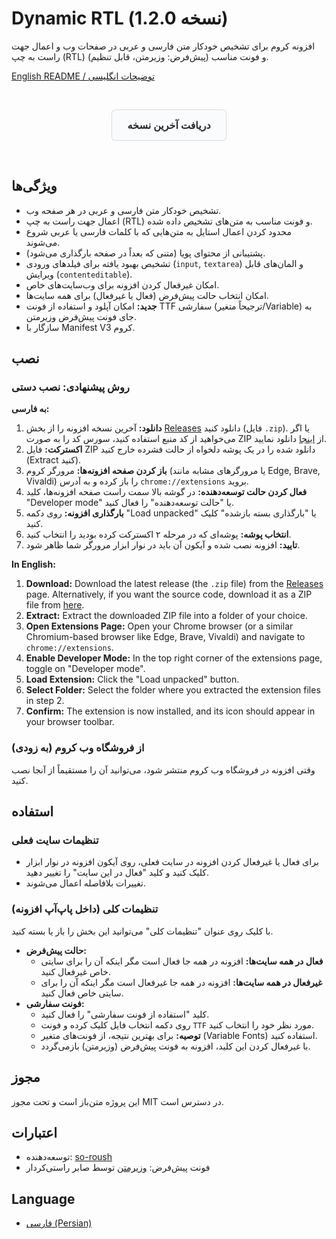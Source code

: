 # Dynamic RTL (نسخه 1.2.0)

افزونه کروم برای تشخیص خودکار متن فارسی و عربی در صفحات وب و اعمال جهت راست به چپ (RTL) و فونت مناسب (پیش‌فرض: وزیرمتن، قابل تنظیم).

[English README / توضیحات انگلیسی](README.en.md)

<br>

<p align="center">
  <a href="https://github.com/so-roush/Dynamic-RTL/archive/refs/heads/main.zip"
     style="
       display: inline-block;
       padding: 12px 24px; /* Adjust padding */
       font-size: 16px; /* Adjust font size */
       font-weight: 600; /* Boldness */
       line-height: 1.5;
       color: #24292e; /* GitHub button text color */
       background-color: #fafbfc; /* GitHub button background */
       border: 1px solid rgba(27, 31, 35, 0.15);
       border-radius: 6px;
       text-decoration: none;
       /* Note: height and shadow cannot be reliably controlled here */
     ">
    دریافت آخرین نسخه
  </a>
</p>

<br>

## ویژگی‌ها

- تشخیص خودکار متن فارسی و عربی در هر صفحه وب.
- اعمال جهت راست به چپ (RTL) و فونت مناسب به متن‌های تشخیص داده شده.
- محدود کردن اعمال استایل به متن‌هایی که با کلمات فارسی یا عربی شروع می‌شوند.
- پشتیبانی از محتوای پویا (متنی که بعداً در صفحه بارگذاری می‌شود).
- تشخیص بهبود یافته برای فیلدهای ورودی (`input`, `textarea`) و المان‌های قابل ویرایش (`contenteditable`).
- امکان غیرفعال کردن افزونه برای وب‌سایت‌های خاص.
- امکان انتخاب حالت پیش‌فرض (فعال یا غیرفعال) برای همه سایت‌ها.
- **جدید:** امکان آپلود و استفاده از فونت TTF سفارشی (ترجیحاً متغیر/Variable) به جای فونت پیش‌فرض وزیرمتن.
- سازگار با Manifest V3 کروم.

## نصب

### روش پیشنهادی: نصب دستی

**به فارسی:**

1.  **دانلود:** آخرین نسخه افزونه را از بخش [Releases](https://github.com/so-roush/Dynamic-RTL/releases) دانلود کنید (فایل `.zip`). یا اگر می‌خواهید از کد منبع استفاده کنید، سورس کد را به صورت ZIP از [اینجا](https://github.com/so-roush/Dynamic-RTL/archive/refs/heads/main.zip) دانلود نمایید.
2.  **اکسترکت:** فایل ZIP دانلود شده را در یک پوشه دلخواه از حالت فشرده خارج کنید (Extract کنید).
3.  **باز کردن صفحه افزونه‌ها:** مرورگر کروم (یا مرورگرهای مشابه مانند Edge, Brave, Vivaldi) را باز کرده و به آدرس `chrome://extensions` بروید.
4.  **فعال کردن حالت توسعه‌دهنده:** در گوشه بالا سمت راست صفحه افزونه‌ها، کلید "Developer mode" یا "حالت توسعه‌دهنده" را فعال کنید.
5.  **بارگذاری افزونه:** روی دکمه "Load unpacked" یا "بارگذاری بسته بازشده" کلیک کنید.
6.  **انتخاب پوشه:** پوشه‌ای که در مرحله ۲ اکسترکت کرده بودید را انتخاب کنید.
7.  **تایید:** افزونه نصب شده و آیکون آن باید در نوار ابزار مرورگر شما ظاهر شود.

**In English:**

1.  **Download:** Download the latest release (the `.zip` file) from the [Releases](https://github.com/so-roush/Dynamic-RTL/releases) page. Alternatively, if you want the source code, download it as a ZIP file from [here](https://github.com/so-roush/Dynamic-RTL/archive/refs/heads/main.zip).
2.  **Extract:** Extract the downloaded ZIP file into a folder of your choice.
3.  **Open Extensions Page:** Open your Chrome browser (or a similar Chromium-based browser like Edge, Brave, Vivaldi) and navigate to `chrome://extensions`.
4.  **Enable Developer Mode:** In the top right corner of the extensions page, toggle on "Developer mode".
5.  **Load Extension:** Click the "Load unpacked" button.
6.  **Select Folder:** Select the folder where you extracted the extension files in step 2.
7.  **Confirm:** The extension is now installed, and its icon should appear in your browser toolbar.

### از فروشگاه وب کروم (به زودی)

وقتی افزونه در فروشگاه وب کروم منتشر شود، می‌توانید آن را مستقیماً از آنجا نصب کنید.

## استفاده

### تنظیمات سایت فعلی

- برای فعال یا غیرفعال کردن افزونه در سایت فعلی، روی آیکون افزونه در نوار ابزار کلیک کنید و کلید "فعال در این سایت" را تغییر دهید.
- تغییرات بلافاصله اعمال می‌شوند.

### تنظیمات کلی (داخل پاپ‌آپ افزونه)

با کلیک روی عنوان "تنظیمات کلی" می‌توانید این بخش را باز یا بسته کنید.

*   **حالت پیش‌فرض:**
    *   **فعال در همه سایت‌ها:** افزونه در همه جا فعال است مگر اینکه آن را برای سایتی خاص غیرفعال کنید.
    *   **غیرفعال در همه سایت‌ها:** افزونه در همه جا غیرفعال است مگر اینکه آن را برای سایتی خاص فعال کنید.
*   **فونت سفارشی:**
    *   کلید "استفاده از فونت سفارشی" را فعال کنید.
    *   روی دکمه انتخاب فایل کلیک کرده و فونت `TTF` مورد نظر خود را انتخاب کنید.
    *   **توصیه:** برای بهترین نتیجه، از فونت‌های متغیر (Variable Fonts) استفاده کنید.
    *   با غیرفعال کردن این کلید، افزونه به فونت پیش‌فرض (وزیرمتن) بازمی‌گردد.

## مجوز

این پروژه متن‌باز است و تحت مجوز MIT در دسترس است.

## اعتبارات

- توسعه‌دهنده: [so-roush](https://github.com/so-roush)
- فونت پیش‌فرض: [وزیرمتن](https://github.com/rastikerdar/vazirmatn) توسط صابر راستی‌کردار

## Language

- [فارسی (Persian)](README.fa.md) 
